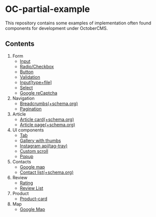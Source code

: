 # OC-partial-example

This repository contains some examples of implementation often found components for development under OctoberCMS.

## Contents

1. Form
   - [Input](components/form/input)
   - [Radio/Checkbox](components/form/radio)
   - [Button](components/form/button)
   - [Validation](/components/form/validation)
   - [Input[type=file]](/components/form/input-file)
   - [Select](/components/form/select)
   - [Google reCaptcha](/components/form/captcha)
2. Navigation
   - [Breadcrumbs(+schema.org)](/components/navigation/breadcrumbs)
   - [Pagination](/components/navigation/pagination)
3. Article
   - [Article card(+schema.org)](/components/article/article-card)
   - [Article page(+schema.org)](/components/article/article-page)
4. UI components
   - [Tab](/components/ui-components/tab/tab-static)
   - [Gallery with thumbs](/components/ui-components/thumbs-gallery)
   - [Instagram api(tag-tray)](/components/ui-components/instagram-api/tag-tray)
   - [Custom scroll](/components/ui-components/native-custom-scroll)
   - [Popup](/components/ui-components/popup)
5. Contacts
   - [Google map](/components/map/gMap)
   - [Contact list(+schema.org)](/components/contact/contact)
6. Review
   - [Rating](/components/review/rating)
   - [Review List](/components/review/review-list)
7. Product
   - [Product-card](/components/product/product-card)
8. Map
   - [Google Map](/components/map/gMap)
